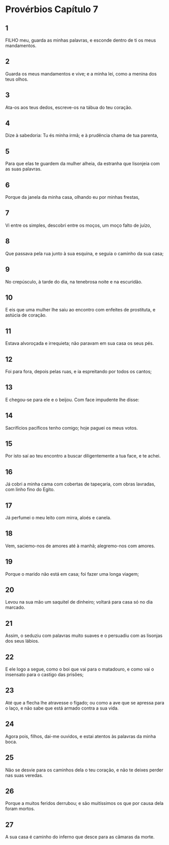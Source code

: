 # Provérbios Capítulo 7

## 1
FILHO meu, guarda as minhas palavras, e esconde dentro de ti os meus mandamentos.

## 2
Guarda os meus mandamentos e vive; e a minha lei, como a menina dos teus olhos.

## 3
Ata-os aos teus dedos, escreve-os na tábua do teu coração.

## 4
Dize à sabedoria: Tu és minha irmã; e à prudência chama de tua parenta,

## 5
Para que elas te guardem da mulher alheia, da estranha que lisonjeia com as suas palavras.

## 6
Porque da janela da minha casa, olhando eu por minhas frestas,

## 7
Vi entre os simples, descobri entre os moços, um moço falto de juízo,

## 8
Que passava pela rua junto à sua esquina, e seguia o caminho da sua casa;

## 9
No crepúsculo, à tarde do dia, na tenebrosa noite e na escuridão.

## 10
E eis que uma mulher lhe saiu ao encontro com enfeites de prostituta, e astúcia de coração.

## 11
Estava alvoroçada e irrequieta; não paravam em sua casa os seus pés.

## 12
Foi para fora, depois pelas ruas, e ia espreitando por todos os cantos;

## 13
E chegou-se para ele e o beijou. Com face impudente lhe disse:

## 14
Sacrifícios pacíficos tenho comigo; hoje paguei os meus votos.

## 15
Por isto saí ao teu encontro a buscar diligentemente a tua face, e te achei.

## 16
Já cobri a minha cama com cobertas de tapeçaria, com obras lavradas, com linho fino do Egito.

## 17
Já perfumei o meu leito com mirra, aloés e canela.

## 18
Vem, saciemo-nos de amores até à manhã; alegremo-nos com amores.

## 19
Porque o marido não está em casa; foi fazer uma longa viagem;

## 20
Levou na sua mão um saquitel de dinheiro; voltará para casa só no dia marcado.

## 21
Assim, o seduziu com palavras muito suaves e o persuadiu com as lisonjas dos seus lábios.

## 22
E ele logo a segue, como o boi que vai para o matadouro, e como vai o insensato para o castigo das prisões;

## 23
Até que a flecha lhe atravesse o fígado; ou como a ave que se apressa para o laço, e não sabe que está armado contra a sua vida.

## 24
Agora pois, filhos, dai-me ouvidos, e estai atentos às palavras da minha boca.

## 25
Não se desvie para os caminhos dela o teu coração, e não te deixes perder nas suas veredas.

## 26
Porque a muitos feridos derrubou; e são muitíssimos os que por causa dela foram mortos.

## 27
A sua casa é caminho do inferno que desce para as câmaras da morte.

